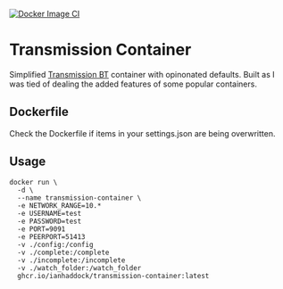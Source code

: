 [![Docker Image CI](https://github.com/ianhaddock/transmission-container/actions/workflows/docker-image-ci.yml/badge.svg)](https://github.com/ianhaddock/transmission-container/actions/workflows/docker-image-ci.yml)

# Transmission Container

Simplified [Transmission BT][1] container with opinonated defaults. Built as I was tied of dealing the added features of some popular containers.

## Dockerfile

Check the Dockerfile if items in your settings.json are being overwritten.

## Usage

```
docker run \
  -d \
  --name transmission-container \
  -e NETWORK_RANGE=10.*
  -e USERNAME=test
  -e PASSWORD=test
  -e PORT=9091
  -e PEERPORT=51413
  -v ./config:/config
  -v ./complete:/complete
  -v ./incomplete:/incomplete
  -v ./watch_folder:/watch_folder
  ghcr.io/ianhaddock/transmission-container:latest
```

[1]: https://transmissionbt.com/
